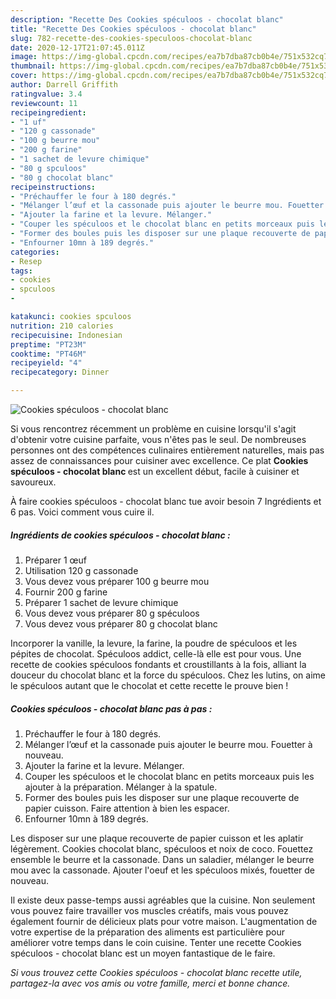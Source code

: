 ```yaml
---
description: "Recette Des Cookies spéculoos - chocolat blanc"
title: "Recette Des Cookies spéculoos - chocolat blanc"
slug: 782-recette-des-cookies-speculoos-chocolat-blanc
date: 2020-12-17T21:07:45.011Z
image: https://img-global.cpcdn.com/recipes/ea7b7dba87cb0b4e/751x532cq70/cookies-speculoos-chocolat-blanc-photo-principale-de-la-recette.jpg
thumbnail: https://img-global.cpcdn.com/recipes/ea7b7dba87cb0b4e/751x532cq70/cookies-speculoos-chocolat-blanc-photo-principale-de-la-recette.jpg
cover: https://img-global.cpcdn.com/recipes/ea7b7dba87cb0b4e/751x532cq70/cookies-speculoos-chocolat-blanc-photo-principale-de-la-recette.jpg
author: Darrell Griffith
ratingvalue: 3.4
reviewcount: 11
recipeingredient:
- "1 uf"
- "120 g cassonade"
- "100 g beurre mou"
- "200 g farine"
- "1 sachet de levure chimique"
- "80 g spculoos"
- "80 g chocolat blanc"
recipeinstructions:
- "Préchauffer le four à 180 degrés."
- "Mélanger l’œuf et la cassonade puis ajouter le beurre mou. Fouetter à nouveau."
- "Ajouter la farine et la levure. Mélanger."
- "Couper les spéculoos et le chocolat blanc en petits morceaux puis les ajouter à la préparation. Mélanger à la spatule."
- "Former des boules puis les disposer sur une plaque recouverte de papier cuisson. Faire attention à bien les espacer."
- "Enfourner 10mn à 189 degrés."
categories:
- Resep
tags:
- cookies
- spculoos
- 

katakunci: cookies spculoos  
nutrition: 210 calories
recipecuisine: Indonesian
preptime: "PT23M"
cooktime: "PT46M"
recipeyield: "4"
recipecategory: Dinner

---
```



![Cookies spéculoos - chocolat blanc](https://img-global.cpcdn.com/recipes/ea7b7dba87cb0b4e/751x532cq70/cookies-speculoos-chocolat-blanc-photo-principale-de-la-recette.jpg)

Si vous rencontrez récemment un problème en cuisine lorsqu'il s'agit d'obtenir votre cuisine parfaite, vous n'êtes pas le seul. De nombreuses personnes ont des compétences culinaires entièrement naturelles, mais pas assez de connaissances pour cuisiner avec excellence. Ce plat <strong> Cookies spéculoos - chocolat blanc </strong> est un excellent début, facile à cuisiner et savoureux.

<!--inarticleads1-->

À faire cookies spéculoos - chocolat blanc tue avoir besoin 7 Ingrédients et 6 pas. Voici comment vous cuire il.

##### Ingrédients de cookies spéculoos - chocolat blanc :

1. Préparer 1 œuf
1. Utilisation 120 g cassonade
1. Vous devez vous préparer 100 g beurre mou
1. Fournir 200 g farine
1. Préparer 1 sachet de levure chimique
1. Vous devez vous préparer 80 g spéculoos
1. Vous devez vous préparer 80 g chocolat blanc


Incorporer la vanille, la levure, la farine, la poudre de spéculoos et les pépites de chocolat. Spéculoos addict, celle-là elle est pour vous. Une recette de cookies spéculoos fondants et croustillants à la fois, alliant la douceur du chocolat blanc et la force du spéculoos. Chez les lutins, on aime le spéculoos autant que le chocolat et cette recette le prouve bien ! 

<!--inarticleads2-->

##### Cookies spéculoos - chocolat blanc pas à pas :

1. Préchauffer le four à 180 degrés.
1. Mélanger l’œuf et la cassonade puis ajouter le beurre mou. Fouetter à nouveau.
1. Ajouter la farine et la levure. Mélanger.
1. Couper les spéculoos et le chocolat blanc en petits morceaux puis les ajouter à la préparation. Mélanger à la spatule.
1. Former des boules puis les disposer sur une plaque recouverte de papier cuisson. Faire attention à bien les espacer.
1. Enfourner 10mn à 189 degrés.


Les disposer sur une plaque recouverte de papier cuisson et les aplatir légèrement. Cookies chocolat blanc, spéculoos et noix de coco. Fouettez ensemble le beurre et la cassonade. Dans un saladier, mélanger le beurre mou avec la cassonade. Ajouter l&#39;oeuf et les spéculoos mixés, fouetter de nouveau. 

<!--inarticleads1-->

<p>
Il existe deux passe-temps aussi agréables que la cuisine. Non seulement vous pouvez faire travailler vos muscles créatifs, mais vous pouvez également fournir de délicieux plats pour votre maison. L'augmentation de votre expertise de la préparation des aliments est particulière pour améliorer votre temps dans le coin cuisine. Tenter une recette Cookies spéculoos - chocolat blanc est un moyen fantastique de le faire.
</p>

<p>
<i>Si vous trouvez cette Cookies spéculoos - chocolat blanc recette utile, partagez-la avec vos amis ou votre famille, merci et bonne chance.</i>
</p>
